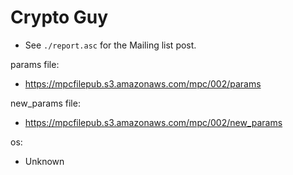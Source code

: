 # Crypto Guy
* See `./report.asc` for the Mailing list post.

params file:
* https://mpcfilepub.s3.amazonaws.com/mpc/002/params

new_params file:
* https://mpcfilepub.s3.amazonaws.com/mpc/002/new_params

os: 
* Unknown
